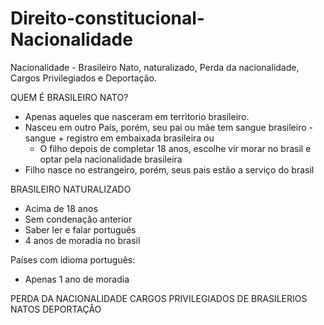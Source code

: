 # Direito-constitucional-Nacionalidade
Nacionalidade - Brasileiro Nato, naturalizado, Perda da nacionalidade, Cargos Privilegiados e Deportação.

QUEM É BRASILEIRO NATO?
 - Apenas aqueles que nasceram em territorio brasileiro.
 - Nasceu em outro País, porém, seu pai ou mãe tem sangue brasileiro
   -sangue + registro em embaixada brasileira
          ou
   - O filho depois de completar 18 anos, escolhe vir morar no brasil e optar pela nacionalidade brasileira
 - Filho nasce no estrangeiro, porém, seus pais estão a serviço do brasil
 
BRASILEIRO NATURALIZADO
 - Acima de 18 anos
 - Sem condenaçâo anterior
 - Saber ler e falar português
 - 4 anos de moradia no brasil
 
 Países com idioma português:
 - Apenas 1 ano de moradia

PERDA DA NACIONALIDADE
CARGOS PRIVILEGIADOS DE BRASILERIOS NATOS
DEPORTAÇÂO
 
 

